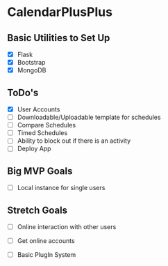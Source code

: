 # CalendarPlusPlus

## Basic Utilities to Set Up
- [X] Flask
- [X] Bootstrap
- [X] MongoDB

## ToDo's
- [X] User Accounts
- [ ] Downloadable/Uploadable template for schedules
- [ ] Compare Schedules
- [ ] Timed Schedules
- [ ] Ability to block out if there is an activity 
- [ ] Deploy App

## Big MVP Goals
- [ ] Local instance for single users

## Stretch Goals
- [ ] Online interaction with other users
- [ ] Get online accounts
- [ ] Basic PlugIn System

